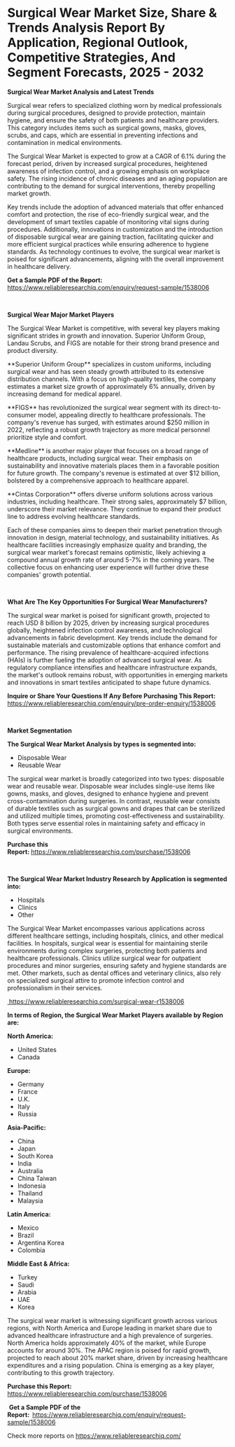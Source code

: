 <p><h1>Surgical Wear Market Size, Share & Trends Analysis Report By Application, Regional Outlook, Competitive Strategies, And Segment Forecasts, 2025 - 2032</h1></p><p><strong>Surgical Wear Market Analysis and Latest Trends</strong></p>
<p><p>Surgical wear refers to specialized clothing worn by medical professionals during surgical procedures, designed to provide protection, maintain hygiene, and ensure the safety of both patients and healthcare providers. This category includes items such as surgical gowns, masks, gloves, scrubs, and caps, which are essential in preventing infections and contamination in medical environments.</p><p>The Surgical Wear Market is expected to grow at a CAGR of 6.1% during the forecast period, driven by increased surgical procedures, heightened awareness of infection control, and a growing emphasis on workplace safety. The rising incidence of chronic diseases and an aging population are contributing to the demand for surgical interventions, thereby propelling market growth.</p><p>Key trends include the adoption of advanced materials that offer enhanced comfort and protection, the rise of eco-friendly surgical wear, and the development of smart textiles capable of monitoring vital signs during procedures. Additionally, innovations in customization and the introduction of disposable surgical wear are gaining traction, facilitating quicker and more efficient surgical practices while ensuring adherence to hygiene standards. As technology continues to evolve, the surgical wear market is poised for significant advancements, aligning with the overall improvement in healthcare delivery.</p></p>
<p><strong>Get a Sample PDF of the Report:&nbsp;</strong> <a href="https://www.reliableresearchiq.com/enquiry/request-sample/1538006?utm_campaign=2926&utm_medium=2&utm_source=Github&utm_content=ia&utm_term=05042025&utm_id=surgical-wear">https://www.reliableresearchiq.com/enquiry/request-sample/1538006</a></p>
<p>&nbsp;</p>
<p><strong>Surgical Wear Major Market Players</strong></p>
<p><p>The Surgical Wear Market is competitive, with several key players making significant strides in growth and innovation. Superior Uniform Group, Landau Scrubs, and FIGS are notable for their strong brand presence and product diversity. </p><p>**Superior Uniform Group** specializes in custom uniforms, including surgical wear and has seen steady growth attributed to its extensive distribution channels. With a focus on high-quality textiles, the company estimates a market size growth of approximately 6% annually, driven by increasing demand for medical apparel.</p><p>**FIGS** has revolutionized the surgical wear segment with its direct-to-consumer model, appealing directly to healthcare professionals. The company's revenue has surged, with estimates around $250 million in 2022, reflecting a robust growth trajectory as more medical personnel prioritize style and comfort.</p><p>**Medline** is another major player that focuses on a broad range of healthcare products, including surgical wear. Their emphasis on sustainability and innovative materials places them in a favorable position for future growth. The company's revenue is estimated at over $12 billion, bolstered by a comprehensive approach to healthcare apparel.</p><p>**Cintas Corporation** offers diverse uniform solutions across various industries, including healthcare. Their strong sales, approximately $7 billion, underscore their market relevance. They continue to expand their product line to address evolving healthcare standards.</p><p>Each of these companies aims to deepen their market penetration through innovation in design, material technology, and sustainability initiatives. As healthcare facilities increasingly emphasize quality and branding, the surgical wear market's forecast remains optimistic, likely achieving a compound annual growth rate of around 5-7% in the coming years. The collective focus on enhancing user experience will further drive these companies' growth potential.</p></p>
<p>&nbsp;</p>
<p><strong>What Are The Key Opportunities For Surgical Wear Manufacturers?</strong></p>
<p><p>The surgical wear market is poised for significant growth, projected to reach USD 8 billion by 2025, driven by increasing surgical procedures globally, heightened infection control awareness, and technological advancements in fabric development. Key trends include the demand for sustainable materials and customizable options that enhance comfort and performance. The rising prevalence of healthcare-acquired infections (HAIs) is further fueling the adoption of advanced surgical wear. As regulatory compliance intensifies and healthcare infrastructure expands, the market's outlook remains robust, with opportunities in emerging markets and innovations in smart textiles anticipated to shape future dynamics.</p></p>
<p><strong>Inquire or Share Your Questions If Any Before Purchasing This Report:</strong> <a href="https://www.reliableresearchiq.com/enquiry/pre-order-enquiry/1538006?utm_campaign=2926&utm_medium=2&utm_source=Github&utm_content=ia&utm_term=05042025&utm_id=surgical-wear">https://www.reliableresearchiq.com/enquiry/pre-order-enquiry/1538006</a></p>
<p>&nbsp;</p>
<p><strong>Market Segmentation</strong></p>
<p><strong>The Surgical Wear Market Analysis by types is segmented into:</strong></p>
<p><ul><li>Disposable Wear</li><li>Reusable Wear</li></ul></p>
<p><p>The surgical wear market is broadly categorized into two types: disposable wear and reusable wear. Disposable wear includes single-use items like gowns, masks, and gloves, designed to enhance hygiene and prevent cross-contamination during surgeries. In contrast, reusable wear consists of durable textiles such as surgical gowns and drapes that can be sterilized and utilized multiple times, promoting cost-effectiveness and sustainability. Both types serve essential roles in maintaining safety and efficacy in surgical environments.</p></p>
<p><strong>Purchase this Report:&nbsp;</strong><a href="https://www.reliableresearchiq.com/purchase/1538006?utm_campaign=2926&utm_medium=2&utm_source=Github&utm_content=ia&utm_term=05042025&utm_id=surgical-wear">https://www.reliableresearchiq.com/purchase/1538006</a></p>
<p>&nbsp;</p>
<p><strong>The Surgical Wear Market Industry Research by Application is segmented into:</strong></p>
<p><ul><li>Hospitals</li><li>Clinics</li><li>Other</li></ul></p>
<p><p>The Surgical Wear Market encompasses various applications across different healthcare settings, including hospitals, clinics, and other medical facilities. In hospitals, surgical wear is essential for maintaining sterile environments during complex surgeries, protecting both patients and healthcare professionals. Clinics utilize surgical wear for outpatient procedures and minor surgeries, ensuring safety and hygiene standards are met. Other markets, such as dental offices and veterinary clinics, also rely on specialized surgical attire to promote infection control and professionalism in their services.</p></p>
<p><a href="https://www.reliableresearchiq.com/surgical-wear-r1538006?utm_campaign=2926&utm_medium=2&utm_source=Github&utm_content=ia&utm_term=05042025&utm_id=surgical-wear">&nbsp;https://www.reliableresearchiq.com/surgical-wear-r1538006</a></p>
<p><strong>In terms of Region, the Surgical Wear Market Players available by Region are:</strong></p>
<p>
    <p> <strong> North America: </strong>
        <ul>
            <li>United States</li>
            <li>Canada</li>
        </ul>
        </p> 
    <p> <strong> Europe: </strong>
        <ul>
            <li>Germany</li>
            <li>France</li>
            <li>U.K.</li>
            <li>Italy</li>
            <li>Russia</li>
        </ul>
        </p> 
    <p> <strong> Asia-Pacific: </strong>
        <ul>
            <li>China</li>
            <li>Japan</li>
            <li>South Korea</li>
            <li>India</li>
            <li>Australia</li>
            <li>China Taiwan</li>
            <li>Indonesia</li>
            <li>Thailand</li>
            <li>Malaysia</li>
        </ul>
        </p> 
    <p> <strong> Latin America: </strong>
        <ul>
            <li>Mexico</li>
            <li>Brazil</li>
            <li>Argentina Korea</li>
            <li>Colombia</li>
        </ul>
        </p> 
    <p> <strong> Middle East & Africa: </strong>
        <ul>
            <li>Turkey</li>
            <li>Saudi</li>
            <li>Arabia</li>
            <li>UAE</li>
            <li>Korea</li>
        </ul>
    </p>
    </p>
<p><p>The surgical wear market is witnessing significant growth across various regions, with North America and Europe leading in market share due to advanced healthcare infrastructure and a high prevalence of surgeries. North America holds approximately 40% of the market, while Europe accounts for around 30%. The APAC region is poised for rapid growth, projected to reach about 20% market share, driven by increasing healthcare expenditures and a rising population. China is emerging as a key player, contributing to this growth trajectory.</p></p>
<p><strong>Purchase this Report: </strong><a href="https://www.reliableresearchiq.com/purchase/1538006?utm_campaign=2926&utm_medium=2&utm_source=Github&utm_content=ia&utm_term=05042025&utm_id=surgical-wear">https://www.reliableresearchiq.com/purchase/1538006</a></p>
<p>&nbsp;<strong>Get a Sample PDF of the Report:&nbsp;&nbsp;</strong><a href="https://www.reliableresearchiq.com/enquiry/request-sample/1538006?utm_campaign=2926&utm_medium=2&utm_source=Github&utm_content=ia&utm_term=05042025&utm_id=surgical-wear">https://www.reliableresearchiq.com/enquiry/request-sample/1538006</a></p>
<p><strong></strong></p>
<p>Check more reports on <a href="https://www.reliableresearchiq.com/?utm_campaign=2926&utm_medium=2&utm_source=Github&utm_content=ia&utm_term=05042025&utm_id=surgical-wear">https://www.reliableresearchiq.com/</a></p>